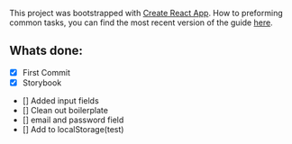 This project was bootstrapped with [Create React App](https://github.com/facebookincubator/create-react-app). 
How to preforming common tasks, you can find the most recent version of the guide [here](https://github.com/facebookincubator/create-react-app/blob/master/packages/react-scripts/template/README.md).

## Whats done:

- [X] First Commit
- [X] Storybook
- [] Added input fields
- [] Clean out boilerplate
- [] email and password field
- [] Add to localStorage(test)



